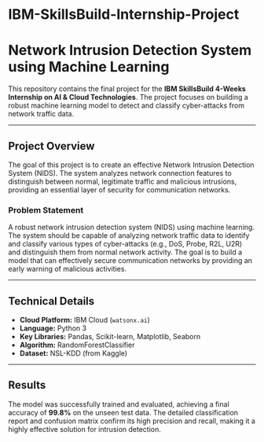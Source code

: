 # IBM-SkillsBuild-Internship-Project
# Network Intrusion Detection System using Machine Learning

This repository contains the final project for the **IBM SkillsBuild 4-Weeks Internship on AI & Cloud Technologies**. The project focuses on building a robust machine learning model to detect and classify cyber-attacks from network traffic data.

---

## Project Overview

The goal of this project is to create an effective Network Intrusion Detection System (NIDS). The system analyzes network connection features to distinguish between normal, legitimate traffic and malicious intrusions, providing an essential layer of security for communication networks. 

### **Problem Statement**
A robust network intrusion detection system (NIDS) using machine learning. The 
system should be capable of analyzing network traffic data to identify and classify various  types of cyber-attacks (e.g., DoS, Probe, R2L, U2R) and distinguish them from normal  network activity. The goal is to build a model that can effectively secure communication networks by providing an early warning of malicious activities.

---

## Technical Details

* **Cloud Platform:** IBM Cloud (`watsonx.ai`)
* **Language:** Python 3
* **Key Libraries:** Pandas, Scikit-learn, Matplotlib, Seaborn
* **Algorithm:** RandomForestClassifier
* **Dataset:** NSL-KDD (from Kaggle)

---

## Results

The model was successfully trained and evaluated, achieving a final accuracy of **99.8%** on the unseen test data. The detailed classification report and confusion matrix confirm its high precision and recall, making it a highly effective solution for intrusion detection.

